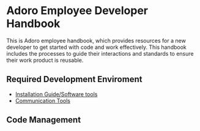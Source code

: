 # Adoro Employee Developer Handbook

This is  Adoro employee handbook, which provides resources for a new developer to get started with code and work effectively. This handbook includes the processes to guide their interactions and standards to ensure their work product is reusable. 


## Required Development Enviroment

* [Installation Guide/Software tools](/tools/software-tools.md)
* [Communication Tools](/tools/communication-tools.md)

## Code Management
